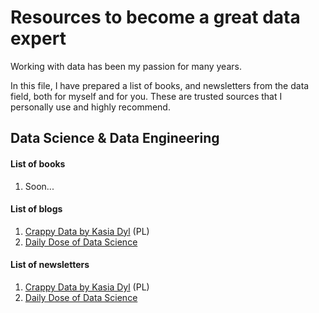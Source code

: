 # Resources to become a great data expert

Working with data has been my passion for many years.

In this file, I have prepared a list of books, and newsletters from the data field, both for myself and for you. These are trusted sources that I personally use and highly recommend.

## Data Science & Data Engineering
#### **List of books**
1. Soon...

#### **List of blogs**
1. [Crappy Data by Kasia Dyl](https://crappydata.pl/) (PL)
2. [Daily Dose of Data Science](https://blog.dailydoseofds.com/)

#### **List of newsletters**
1. [Crappy Data by Kasia Dyl](https://crappydata.pl/)  (PL)
2. [Daily Dose of Data Science](https://blog.dailydoseofds.com/)

